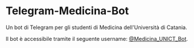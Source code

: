# Telegram-Medicina-Bot
Un bot di Telegram per gli studenti di Medicina dell'Università di Catania.

Il bot è accessibile tramite il seguente username: [@Medicina_UNICT_Bot](https://t.me/Medicina_UNICT_Bot).
